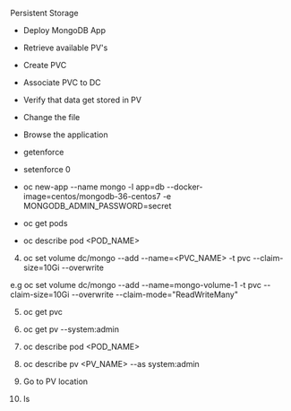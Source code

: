 Persistent Storage

- Deploy MongoDB App
- Retrieve available PV's
- Create PVC
- Associate PVC to DC
- Verify that data get stored in PV
- Change the file
- Browse the application

- getenforce

- setenforce 0

- oc new-app --name mongo -l app=db --docker-image=centos/mongodb-36-centos7 -e MONGODB_ADMIN_PASSWORD=secret

- oc get pods

- oc describe pod <POD_NAME>

4. oc set volume dc/mongo --add --name=<PVC_NAME> -t pvc --claim-size=10Gi  --overwrite

e.g oc set volume dc/mongo --add --name=mongo-volume-1 -t pvc --claim-size=10Gi  --overwrite --claim-mode="ReadWriteMany"

5. oc get pvc

6. oc get pv --system:admin

7. oc describe pod <POD_NAME>

8. oc describe pv <PV_NAME> --as system:admin

9. Go to PV location

10. ls
